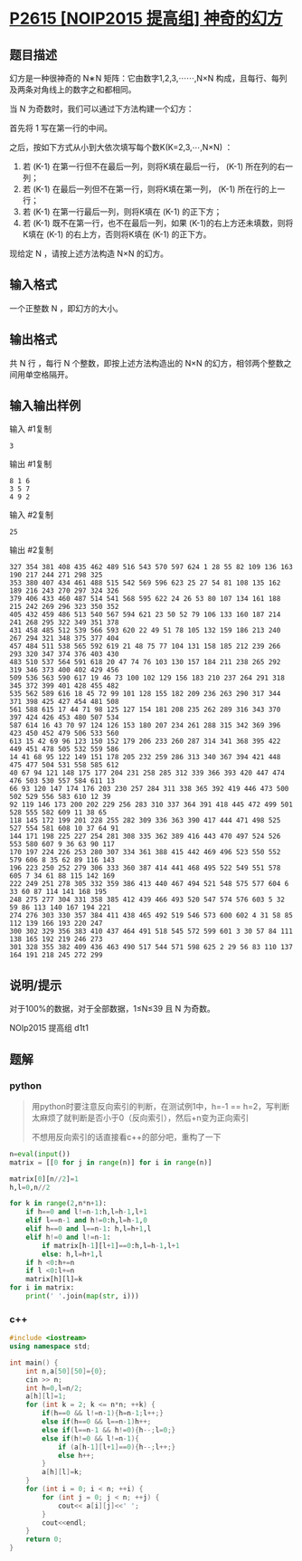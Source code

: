 # [P2615 [NOIP2015 提高组] 神奇的幻方](https://www.luogu.com.cn/problem/P2615)

## 题目描述

幻方是一种很神奇的 N∗N 矩阵：它由数字1,2,3,⋯⋯,N×N 构成，且每行、每列及两条对角线上的数字之和都相同。

当 N 为奇数时，我们可以通过下方法构建一个幻方：

首先将 1 写在第一行的中间。

之后，按如下方式从小到大依次填写每个数K(K=2,3,⋯,N×N) ：

1. 若 (K-1) 在第一行但不在最后一列，则将K填在最后一行， (K-1) 所在列的右一列；
2. 若 (K-1) 在最后一列但不在第一行，则将K填在第一列， (K-1) 所在行的上一行；
3. 若 (K-1) 在第一行最后一列，则将K填在 (K-1) 的正下方；
4. 若 (K-1) 既不在第一行，也不在最后一列，如果 (K-1)的右上方还未填数，则将K填在 (K-1) 的右上方，否则将K填在 (K-1) 的正下方。

现给定 N ，请按上述方法构造 N×N 的幻方。

## 输入格式

一个正整数 N ，即幻方的大小。

## 输出格式

共 N 行 ，每行 N 个整数，即按上述方法构造出的 N×N 的幻方，相邻两个整数之间用单空格隔开。

## 输入输出样例

输入 #1复制

```
3
```

输出 #1复制

```
8 1 6
3 5 7
4 9 2
```

输入 #2复制

```
25
```

输出 #2复制

```
327 354 381 408 435 462 489 516 543 570 597 624 1 28 55 82 109 136 163 190 217 244 271 298 325
353 380 407 434 461 488 515 542 569 596 623 25 27 54 81 108 135 162 189 216 243 270 297 324 326
379 406 433 460 487 514 541 568 595 622 24 26 53 80 107 134 161 188 215 242 269 296 323 350 352
405 432 459 486 513 540 567 594 621 23 50 52 79 106 133 160 187 214 241 268 295 322 349 351 378
431 458 485 512 539 566 593 620 22 49 51 78 105 132 159 186 213 240 267 294 321 348 375 377 404
457 484 511 538 565 592 619 21 48 75 77 104 131 158 185 212 239 266 293 320 347 374 376 403 430
483 510 537 564 591 618 20 47 74 76 103 130 157 184 211 238 265 292 319 346 373 400 402 429 456
509 536 563 590 617 19 46 73 100 102 129 156 183 210 237 264 291 318 345 372 399 401 428 455 482
535 562 589 616 18 45 72 99 101 128 155 182 209 236 263 290 317 344 371 398 425 427 454 481 508
561 588 615 17 44 71 98 125 127 154 181 208 235 262 289 316 343 370 397 424 426 453 480 507 534
587 614 16 43 70 97 124 126 153 180 207 234 261 288 315 342 369 396 423 450 452 479 506 533 560
613 15 42 69 96 123 150 152 179 206 233 260 287 314 341 368 395 422 449 451 478 505 532 559 586
14 41 68 95 122 149 151 178 205 232 259 286 313 340 367 394 421 448 475 477 504 531 558 585 612
40 67 94 121 148 175 177 204 231 258 285 312 339 366 393 420 447 474 476 503 530 557 584 611 13
66 93 120 147 174 176 203 230 257 284 311 338 365 392 419 446 473 500 502 529 556 583 610 12 39
92 119 146 173 200 202 229 256 283 310 337 364 391 418 445 472 499 501 528 555 582 609 11 38 65
118 145 172 199 201 228 255 282 309 336 363 390 417 444 471 498 525 527 554 581 608 10 37 64 91
144 171 198 225 227 254 281 308 335 362 389 416 443 470 497 524 526 553 580 607 9 36 63 90 117
170 197 224 226 253 280 307 334 361 388 415 442 469 496 523 550 552 579 606 8 35 62 89 116 143
196 223 250 252 279 306 333 360 387 414 441 468 495 522 549 551 578 605 7 34 61 88 115 142 169
222 249 251 278 305 332 359 386 413 440 467 494 521 548 575 577 604 6 33 60 87 114 141 168 195
248 275 277 304 331 358 385 412 439 466 493 520 547 574 576 603 5 32 59 86 113 140 167 194 221
274 276 303 330 357 384 411 438 465 492 519 546 573 600 602 4 31 58 85 112 139 166 193 220 247
300 302 329 356 383 410 437 464 491 518 545 572 599 601 3 30 57 84 111 138 165 192 219 246 273
301 328 355 382 409 436 463 490 517 544 571 598 625 2 29 56 83 110 137 164 191 218 245 272 299
```

## 说明/提示

对于100%的数据，对于全部数据，1≤N≤39 且 N 为奇数。

NOIp2015 提高组 d1t1

## 题解

### python

> 用python时要注意反向索引的判断，在测试例1中，h=-1 == h=2，写判断太麻烦了就判断是否小于0（反向索引），然后+n变为正向索引
>
> 不想用反向索引的话直接看c++的部分吧，重构了一下

```python
n=eval(input())
matrix = [[0 for j in range(n)] for i in range(n)]

matrix[0][n//2]=1
h,l=0,n//2

for k in range(2,n*n+1):
    if h==0 and l!=n-1:h,l=h-1,l+1
    elif l==n-1 and h!=0:h,l=h-1,0
    elif h==0 and l==n-1: h,l=h+1,l
    elif h!=0 and l!=n-1:
        if matrix[h-1][l+1]==0:h,l=h-1,l+1
        else: h,l=h+1,l
    if h <0:h+=n
    if l <0:l+=n
    matrix[h][l]=k
for i in matrix:
    print(' '.join(map(str, i)))
```

### c++

```cpp
#include <iostream>
using namespace std;

int main() {
    int n,a[50][50]={0};
    cin >> n;
    int h=0,l=n/2;
    a[h][l]=1;
    for (int k = 2; k <= n*n; ++k) {
        if(h==0 && l!=n-1){h=n-1;l++;}
        else if(h==0 && l==n-1)h++;
        else if(l==n-1 && h!=0){h--;l=0;}
        else if(h!=0 && l!=n-1){
            if (a[h-1][l+1]==0){h--;l++;}
            else h++;
        }
        a[h][l]=k;
    }
    for (int i = 0; i < n; ++i) {
        for (int j = 0; j < n; ++j) {
            cout<< a[i][j]<<' ';
        }
        cout<<endl;
    }
    return 0;
}
```

